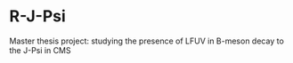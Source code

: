 # R-J-Psi
Master thesis project: studying the presence of LFUV in B-meson decay to the J-Psi in CMS
